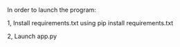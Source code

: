 In order to launch the program:

1, Install requirements.txt using pip install requirements.txt

2, Launch app.py
